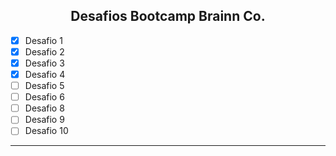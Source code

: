 <div align="center">
 <h2>Desafios Bootcamp Brainn Co.</h2>
</div>

- [x] Desafio 1
- [x] Desafio 2
- [x] Desafio 3
- [x] Desafio 4
- [ ] Desafio 5
- [ ] Desafio 6
- [ ] Desafio 8
- [ ] Desafio 9
- [ ] Desafio 10

---
